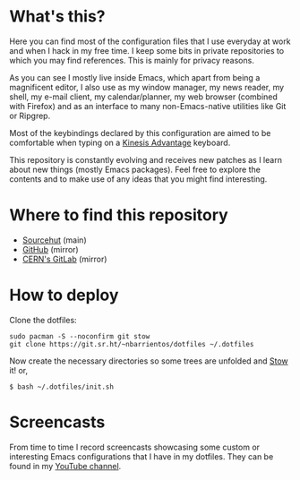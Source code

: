 # What's this?

Here you can find most of the configuration files that I use everyday
at work and when I hack in my free time. I keep some bits in private
repositories to which you may find references. This is mainly for
privacy reasons.

As you can see I mostly live inside Emacs, which apart from being a
magnificent editor, I also use as my window manager, my news reader,
my shell, my e-mail client, my calendar/planner, my web browser
(combined with Firefox) and as an interface to many non-Emacs-native
utilities like Git or Ripgrep.

Most of the keybindings declared by this configuration are aimed to be
comfortable when typing on a [Kinesis
Advantage](https://kinesis-ergo.com/products/#advantage2) keyboard.

This repository is constantly evolving and receives new patches as I
learn about new things (mostly Emacs packages). Feel free to explore
the contents and to make use of any ideas that you might find
interesting.

# Where to find this repository

  * [Sourcehut](https://git.sr.ht/~nbarrientos/dotfiles) (main)
  * [GitHub](https://github.com/nbarrientos/dotfiles) (mirror)
  * [CERN's GitLab](https://gitlab.cern.ch/ibarrien/dotfiles) (mirror)

# How to deploy

Clone the dotfiles:

```
sudo pacman -S --noconfirm git stow
git clone https://git.sr.ht/~nbarrientos/dotfiles ~/.dotfiles
```

Now create the necessary directories so some trees are unfolded and
[Stow](https://www.gnu.org/software/stow/manual/stow.html) it! or,

``` 1c-enterprise
$ bash ~/.dotfiles/init.sh
```

# Screencasts

From time to time I record screencasts showcasing some custom or
interesting Emacs configurations that I have in my dotfiles. They can
be found in my [YouTube
channel](https://www.youtube.com/channel/UCCEr9T0kxVIaNnkdLfj5C3g).
